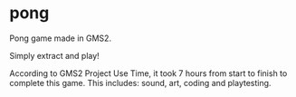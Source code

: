 # pong
Pong game made in GMS2.

Simply extract and play!

According to GMS2 Project Use Time, it took 7 hours from start to finish to complete this game.
This includes: sound, art, coding and playtesting.

